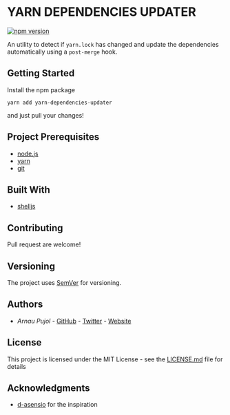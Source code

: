 # YARN DEPENDENCIES UPDATER

[![npm version](https://badge.fury.io/js/yarn-dependencies-updater.svg)](https://badge.fury.io/js/yarn-dependencies-updater)

An utility to detect if `yarn.lock` has changed and update the dependencies automatically using a `post-merge` hook.

## Getting Started

Install the npm package

```
yarn add yarn-dependencies-updater
```

and just pull your changes!


## Project Prerequisites

* [node.js](https://nodejs.org/)
* [yarn](https://yarnpkg.com/)
* [git](https://git-scm.com/)

## Built With

* [shelljs](https://github.com/shelljs/shelljs)

## Contributing

Pull request are welcome!

## Versioning

The project uses [SemVer](http://semver.org/) for versioning.

## Authors

* *Arnau Pujol* - [GitHub](https://github.com/arnau-pujol) - [Twitter](https://twitter.com/arnau_pujol) - [Website](http://arnaupujol.com)

## License

This project is licensed under the MIT License - see the [LICENSE.md](LICENSE.md) file for details

## Acknowledgments

* [d-asensio](https://github.com/d-asensio) for the inspiration
